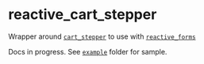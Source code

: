 # reactive_cart_stepper

Wrapper around [`cart_stepper`](https://pub.dev/packages/cart_stepper) to use with [`reactive_forms`](https://pub.dev/packages/reactive_forms)

Docs in progress. See [`example`](https://github.com/artflutter/reactive_forms_widgets/tree/master/packages/reactive_cart_stepper/example) folder for sample.
